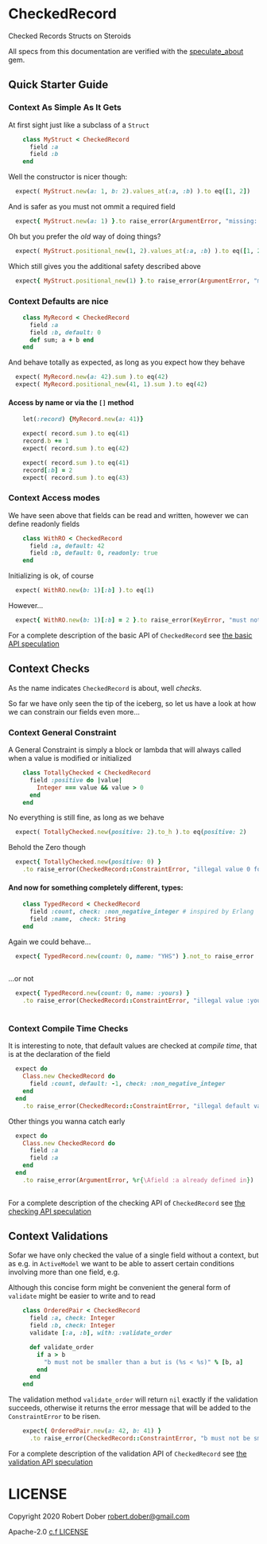 # CheckedRecord

Checked Records Structs on Steroids

All specs from this documentation are verified with the [speculate_about](https://rubygems.org/gems/speculate_about) gem.

## Quick Starter Guide

### Context As Simple As It Gets

At first sight just like a subclass of a `Struct`

```ruby :include
    class MyStruct < CheckedRecord
      field :a
      field :b
    end
```

Well the constructor is nicer though:

```ruby :example At first sight
  expect( MyStruct.new(a: 1, b: 2).values_at(:a, :b) ).to eq([1, 2])
```

And is safer as you must not ommit a required field

```ruby :example But this wont pass!
  expect{ MyStruct.new(a: 1) }.to raise_error(ArgumentError, "missing: [:b]")

```


Oh but you prefer the _old_ way of doing things?

```ruby :example It's soooo has been
  expect( MyStruct.positional_new(1, 2).values_at(:a, :b) ).to eq([1, 2])
```

Which still gives you the additional safety described above

```ruby :example Still wont pass!
  expect{ MyStruct.positional_new(1) }.to raise_error(ArgumentError, "missing: [:b]")
```

### Context Defaults are nice

```ruby :include
    class MyRecord < CheckedRecord
      field :a
      field :b, default: 0
      def sum; a + b end
    end
```

And behave totally as expected, as long as you expect how they behave

```ruby :example first appearance of defaults (100M years ago as shown by new scientific evidence)
  expect( MyRecord.new(a: 42).sum ).to eq(42)
  expect( MyRecord.positional_new(41, 1).sum ).to eq(42)
```

#### Access by name or via the `[]` method

```ruby :include
    let(:record) {MyRecord.new(a: 41)}
```

```ruby :example update by name
    expect( record.sum ).to eq(41)
    record.b += 1
    expect( record.sum ).to eq(42)
```

```ruby :example update by []
    expect( record.sum ).to eq(41)
    record[:b] = 2
    expect( record.sum ).to eq(43)
```

### Context Access modes

We have seen above that fields can be read and written, however we can define readonly fields

```ruby :include
    class WithRO < CheckedRecord
      field :a, default: 42
      field :b, default: 0, readonly: true
    end
```


Initializing is ok, of course

```ruby :example initialization's ok
  expect( WithRO.new(b: 1)[:b] ).to eq(1)
```

However...

```ruby :example beware the changes
  expect{ WithRO.new(b: 1)[:b] = 2 }.to raise_error(KeyError, "must not modify readonly field :b")

```

For a complete description of the basic API of `CheckedRecord` see [the basic API speculation](speculations/basic_api.md)


## Context Checks

As the name indicates `CheckedRecord` is about, well _checks_.

So far we have only seen the tip of the iceberg, so let us have a look at how we can constrain our fields even more...

### Context General Constraint

A General Constraint is simply a block or lambda that will always called when a value is modified or initialized

```ruby :include
    class TotallyChecked < CheckedRecord
      field :positive do |value|
        Integer === value && value > 0
      end
    end
```

No everything is still fine, as long as we behave

```ruby :example sooo well behaved
  expect( TotallyChecked.new(positive: 2).to_h ).to eq(positive: 2)
```

Behold the Zero though

```ruby :example what a misstakea to makea
  expect{ TotallyChecked.new(positive: 0) }
    .to raise_error(CheckedRecord::ConstraintError, "illegal value 0 for field :positive")
```

#### And now for something completely different, types:

```ruby :include
    class TypedRecord < CheckedRecord
      field :count, check: :non_negative_integer # inspired by Erlang
      field :name,  check: String
    end
```

Again we could behave...

```ruby :example Behaving again...
  expect{ TypedRecord.new(count: 0, name: "YHS") }.not_to raise_error 
    
```

...or not 

```ruby :example ...or not
  expect{ TypedRecord.new(count: 0, name: :yours) }
    .to raise_error(CheckedRecord::ConstraintError, "illegal value :yours for field :name")
    
```

### Context Compile Time Checks

It is interesting to note, that default values are checked at _compile time_, that is at the declaration
of the field

```ruby :example 
  expect do
    Class.new CheckedRecord do
      field :count, default: -1, check: :non_negative_integer
    end
  end
    .to raise_error(CheckedRecord::ConstraintError, "illegal default value -1 for field :count")
```

Other things you wanna catch early

```ruby :example no more than once please
  expect do
    Class.new CheckedRecord do
      field :a
      field :a
    end
  end
    .to raise_error(ArgumentError, %r{\Afield :a already defined in})
    
```

For a complete description of the checking API of `CheckedRecord` see [the checking API speculation](./speculations/checking_api.md)

## Context Validations

Sofar we have only checked the value of a single field without a context, but as e.g. in `ActiveModel` we
want to be able to assert certain conditions involving more than one field, e.g.


Although this concise form might be convenient the general form of `validate` might be easier to write and to read

```ruby :include
    class OrderedPair < CheckedRecord
      field :a, check: Integer
      field :b, check: Integer
      validate [:a, :b], with: :validate_order 

      def validate_order
        if a > b
          "b must not be smaller than a but is (%s < %s)" % [b, a]
        end
      end
    end
```

The validation method `validate_order` will return `nil` exactly if
the validation succeeds, otherwise it returns the error message that will be added to the `ConstraintError` to
be risen.


```ruby :example a too bigly
    expect{ OrderedPair.new(a: 42, b: 41) }
      .to raise_error(CheckedRecord::ConstraintError, "b must not be smaller than a but is (41 < 42)")
```

For a complete description of the validation API of `CheckedRecord` see [the validation API speculation](./speculations/validation_api.md)

# LICENSE

Copyright 2020 Robert Dober robert.dober@gmail.com

Apache-2.0 [c.f LICENSE](LICENSE)
